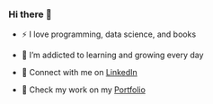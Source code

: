 ### Hi there 👋


- :zap: I love programming, data science, and books
- 🌱 I’m addicted to learning and growing every day
  
- :office: Connect with me on [LinkedIn](https://www.linkedin.com/in/olivierlepestipon/)

- 🔭 Check my work on my [Portfolio](https://olivierlpp.github.io/)

<!--
**OlivierLpp/OlivierLpp** is a ✨ _special_ ✨ repository because its `README.md` (this file) appears on your GitHub profile.

Here are some ideas to get you started:

- 🔭 I’m currently working on ...
- 🌱 I’m currently learning ...
- 👯 I’m looking to collaborate on ...
- 🤔 I’m looking for help with ...
- 💬 Ask me about ...
- 📫 How to reach me: ...
- 😄 Pronouns: ...
- ⚡ Fun fact: ...
-->
